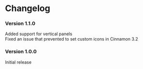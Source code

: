 # Changelog

### Version 1.1.0
Added support for vertical panels  
Fixed an issue that prevented to set custom icons in Cinnamon 3.2

### Version 1.0.0
Initial release
